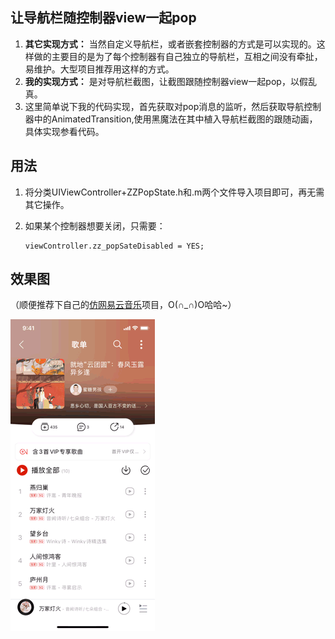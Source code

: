 ## 让导航栏随控制器view一起pop

1. **其它实现方式：** 当然自定义导航栏，或者嵌套控制器的方式是可以实现的。这样做的主要目的是为了每个控制器有自己独立的导航栏，互相之间没有牵扯，易维护。大型项目推荐用这样的方式。
2. **我的实现方式：** 是对导航栏截图，让截图跟随控制器view一起pop，以假乱真。
3. 这里简单说下我的代码实现，首先获取对pop消息的监听，然后获取导航控制器中的AnimatedTransition,使用黑魔法在其中植入导航栏截图的跟随动画，具体实现参看代码。

## 用法

1. 将分类UIViewController+ZZPopState.h和.m两个文件导入项目即可，再无需其它操作。
2. 如果某个控制器想要关闭，只需要：

	```objc
	viewController.zz_popSateDisabled = YES;
    ```
	
## 效果图 

（顺便推荐下自己的[仿网易云音乐](https://www.bilibili.com/video/BV1A54y1W7TT)项目，O(∩_∩)O哈哈~）

![Examples](_Gifs/pop1.gif)



